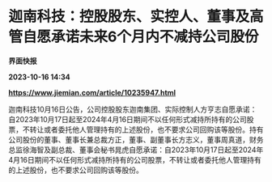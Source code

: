 # 迦南科技：控股股东、实控人、董事及高管自愿承诺未来6个月内不减持公司股份
**界面快报**

**2023-10-16 14:34**

**https://www.jiemian.com/article/10235947.html**

迦南科技10月16日公告，公司控股股东迦南集团、实际控制人方亨志自愿承诺：自2023年10月17日起至2024年4月16日期间不以任何形式减持所持有的公司股票，不转让或者委托他人管理持有的上述股份，也不要求公司回购该等股份。持有公司股份的董事、董事长兼总裁方正，董事、副董事长方志义，董事周真道，财务总监徐海智及副总裁、董事会秘书晁虎自愿承诺：自2023年10月17日起至2024年4月16日期间不以任何形式减持所持有的公司股票，不转让或者委托他人管理持有的上述股份，也不要求公司回购该等股份。